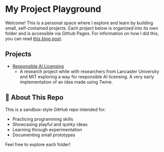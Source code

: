 # My Project Playground

Welcome! This is a personal space where I explore and learn by building small, self-contained projects. Each project below is organized into its own folder and is accessible via Github Pages. For information on how I did this, you can read [this blog post](https://blog.hakmal.com/).

## Projects

- [Responsible AI Licensing](projects/rail/)
  - A research project while with researchers from Lancaster University and MIT exploring a way for responsible AI licensing. A very early implementation of an idea made using Twine.

## 📝 About This Repo

This is a sandbox-style GitHub repo intended for:

- Practicing programming skills
- Showcasing playful and quirky ideas
- Learning through experimentation
- Documenting small prototypes

Feel free to explore each folder!
